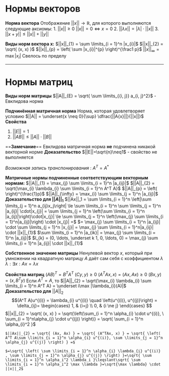 # Нормы векторов

**Норма вектора**
	Отображение $||x||\to \mathbb{R}$, для которого выполняются следующие аксиомы:
	1. $||x|| \ge 0$
		 $||x|| = 0 \iff x = 0$
	2. $||\lambda x|| = |\lambda| \cdot ||x||$
	3. $||x + y|| \le ||x|| + ||y||$

**Виды норм вектора x:**
$||x||_{1} = \sum \limits_{i = 1}^n |x_{i}|$
$||x||_{2} = \sqrt{ (x, x) }$
$||x||_{p} = \left( \sum |x_{i}|^{p} \right)^{\frac1 p}$
$||x||_{\infty} = \max |x_{i}|$
	Свелось по пределу

---
# Нормы матриц
**Виды норм матрицы**
$||A||_{E} = \sqrt{ \sum \limits_{{i, j}} a_{i, j}^2}$ - Евклидова норма

**Подчинённая матричная норма**
	Норма, которая удовлетворяет условию $||A|| = \underset{x \neq 0}{\sup} \dfrac{||A{x}||}{||x||}$
**Свойства**
1. $||E|| = 1$
2. $||AB|| \le ||A|| \cdot ||B||$

==**Замечание**==
	Евклидова матричная норма **не** подчинена никакой векторной норме
**Доказательство**
	$||E||=\sqrt{n}\neq1$ - свойство не выполняется

*Возможная запись транспонирования* :  $A^T = A^*$

**Матричные нормы подчиненные соответствующим векторным нормам:**
	$||A||_{1} = \max_{j} \sum \limits_{i = 1}^n |a_{ij}|$
	$||A||_{2} = \sqrt{\max_{i} \lambda_{i} \sum \limits_{i = 1}^n A^T A}$
	$||A||_{p} = \left(  \right)^{\frac{1}p}$
	$||A||_{\infty} = \max_{i} \sum \limits_{j = 1}^n |a_{ij}|$
**Доказательство для $||A||_1$**
	$||Ax||_1 = \sum \limits_{i = 1}^n \left|\sum \limits_{j = 1}^n a_{ij}x_j\right| \le \sum \limits_{i = 1}^n \sum \limits_{j = 1}^n |a_{ij}| \cdot|x_{j}| = \sum \limits_{j = 1}^n \left(\sum \limits_{i = 1}^n |a_{ij}|\right)\cdot|x_{j}| \le \sum \limits_{j = 1}^n \left(\max_{j} \sum \limits_{i = 1}^n|a_{ij}|\right) \cdot |x_{j}| =$
	$= \max_{j} \sum \limits_{i = 1}^n |a_{ij}| \cdot \sum \limits_{j = 1}^n |x_{j}| = \max_{j} \sum \limits_{i = 1}^n|a_{ij}| \cdot ||x||_{1}$
	$\sum \limits_{i = 1}^n |a_{ik}| = \max_{j} \sum \limits_{i = 1}^n |a_{ij}|$
	$l_{k} = (0, \ldots, \underset k 1, 0, \ldots, 0) = \max_{j} \sum \limits_{i = 1}^n |a_{ij}| \cdot ||x||_{1}$

**Собственное значение матрицы**
	Ненулевой вектор $x$, который при умножении на квадратную матрицу $A$ даёт сам себя с коэффициентом $\lambda$
	$\lambda : \exists x: Ax=\lambda x$

**Свойства матриц**
	$(AB)^T = B^TA^T$
	$(Cy, y) \ge 0$
	$(A^T A x, x) = (Ax, Ax) \ge 0$
	$(Bx, y) = (x, B^T y)$
	Если $A^T = A$, то $||A||_{2} = \sqrt{\max_{i} \lambda_{i} \sum \limits_{i = 1}^n A^T A} = \underset i\max |\lambda_{i}(A)|$
**Доказательство для** $||A||_2$
	$$(A^T A)u^{(i)} = \lambda_{i} u^{(i)} \quad \left(u^{(i)}, u^{(j)}\right) =
	 \delta_{ij}= \begin{cases}
	1, & {i=j} \\
	0, & {i \ne j}
	\end{cases}
    $$
	$||x||_{2} = \sqrt{ (x, x) } = \sqrt{\left(\sum_{i = 1}^n \alpha_{i} \cdot u^{(i)}, \  \sum_{i = 1}^n\alpha_{j} \cdot u^{(j)} \right)} = \sqrt{ \sum_{i = 1}^n \alpha_{i}^2 }$

	$||Ax||_{2} = \sqrt{ (Ax, Ax) } = \sqrt{ (A^TAx, x) } = \sqrt{ \left( A^T A\sum \limits_{i = 1}^n \alpha_{i} u^{(i)}, \sum \limits_{j = 1}^n \alpha_{j} u^{(j)} \right) } =$

	$=\sqrt{ \left( \sum \limits_{i = 1}^n \alpha_{i} \lambda_{i} u^{(i)}  , \sum \limits_{j = 1}^n \alpha_{j} u^{(j)} \right) }=\sqrt{ \sum \limits_{i = 1}^n \alpha_i^2 \lambda_i }\leqslant\sqrt{ \sum \limits_{i = 1}^n \alpha_i^2 \max \lambda }=\sqrt{\max \lambda} \cdot ||x||_2$

